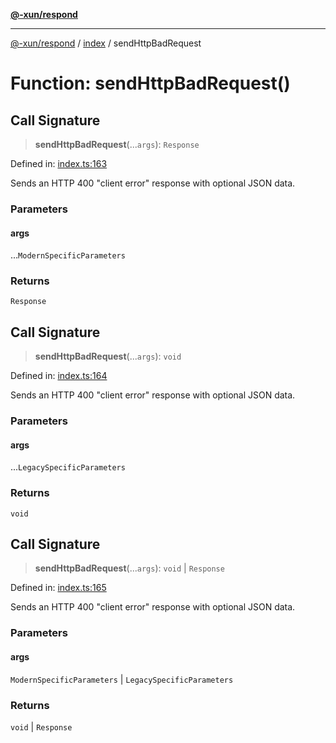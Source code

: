 [**@-xun/respond**](../../README.md)

***

[@-xun/respond](../../README.md) / [index](../README.md) / sendHttpBadRequest

# Function: sendHttpBadRequest()

## Call Signature

> **sendHttpBadRequest**(...`args`): `Response`

Defined in: [index.ts:163](https://github.com/Xunnamius/api-utils/blob/dc547be746591c271280b9971411391f9b2053f2/packages/respond/src/index.ts#L163)

Sends an HTTP 400 "client error" response with optional JSON data.

### Parameters

#### args

...`ModernSpecificParameters`

### Returns

`Response`

## Call Signature

> **sendHttpBadRequest**(...`args`): `void`

Defined in: [index.ts:164](https://github.com/Xunnamius/api-utils/blob/dc547be746591c271280b9971411391f9b2053f2/packages/respond/src/index.ts#L164)

Sends an HTTP 400 "client error" response with optional JSON data.

### Parameters

#### args

...`LegacySpecificParameters`

### Returns

`void`

## Call Signature

> **sendHttpBadRequest**(...`args`): `void` \| `Response`

Defined in: [index.ts:165](https://github.com/Xunnamius/api-utils/blob/dc547be746591c271280b9971411391f9b2053f2/packages/respond/src/index.ts#L165)

Sends an HTTP 400 "client error" response with optional JSON data.

### Parameters

#### args

`ModernSpecificParameters` | `LegacySpecificParameters`

### Returns

`void` \| `Response`
